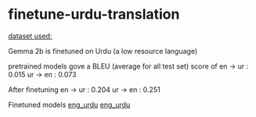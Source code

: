# finetune-urdu-translation

[dataset used: ](https://www.kaggle.com/datasets/muhammadanasmahmood/englishurdu-parallel-corpus)

Gemma 2b is finetuned on Urdu (a low resource language)

pretrained models gove a BLEU (average for all test set) score of
en -> ur : 0.015
ur -> en : 0.073

After finetuning
en -> ur : 0.204
ur -> en : 0.251


Finetuned models
[eng_urdu](https://huggingface.co/darthPanda/gemma_2b_en_ur)
[eng_urdu](https://huggingface.co/darthPanda/gemma_2b_ur_en)
